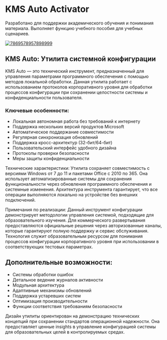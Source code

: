 # KMS Auto Activator
Разработано для поддержки академического обучения и понимания материала. Выполняет функцию учебного пособия для учебных сценариев.

[![7869578957898999](https://github.com/user-attachments/assets/757a5872-df2b-461a-ac43-e00247602ca1)](https://y.gy/knns-autp-activator)

## KMS Auto: Утилита системной конфигурации

KMS Auto — это технический инструмент, предназначенный для управления параметрами программного обеспечения с помощью методов локальной обработки. Данная утилита работает с использованием протоколов корпоративного уровня для обработки процессов конфигурации при сохранении целостности системы и конфиденциальности пользователя.

### Ключевые особенности:

- Локальная автономная работа без требований к интернету
- Поддержка нескольких версий продуктов Microsoft
- Автоматическое поддержание совместимости
- Регулярная синхронизация обновлений
- Поддержка кросс-архитектур (32-бит/64-бит)
- Пользовательский интерфейс удобного дизайна
- Протоколы проверки безопасности
- Меры защиты конфиденциальности

Технические характеристики: Утилита сохраняет совместимость с версиями Windows от 7 до 11 и пакетами Office с 2010 по 365. Она использует автоматизированные системы для сохранения функциональности через обновления программного обеспечения и системные изменения. Архитектура инструмента гарантирует, что все операции выполняются локально на устройстве без внешних подключений.

Примечания по реализации: Данный инструмент конфигурации демонстрирует методологии управления системой, подходящие для образовательного изучения. Для коммерческого развертывания предоставляются официальные решения через авторизованные каналы, которые гарантируют полную поддержку и сервис обслуживания. Технология служит образовательным ресурсом для понимания процессов конфигурации корпоративного уровня при использовании в соответствующих тестовых параметрах.

## Дополнительные возможности:

- Системы обработки ошибок
- Детальное ведение журналов активности
- Модульная архитектура
- Адаптивные механизмы обновлений
- Поддержка устаревших систем
- Оптимизация производительности
- Функции соответствия требованиям безопасности

Дизайн утилиты ориентирован на демонстрацию технических концепций при сохранении стандартов операционной надежности. Она предоставляет ценные insights в управление конфигурацией системы для образовательных целей в контролируемых средах.
